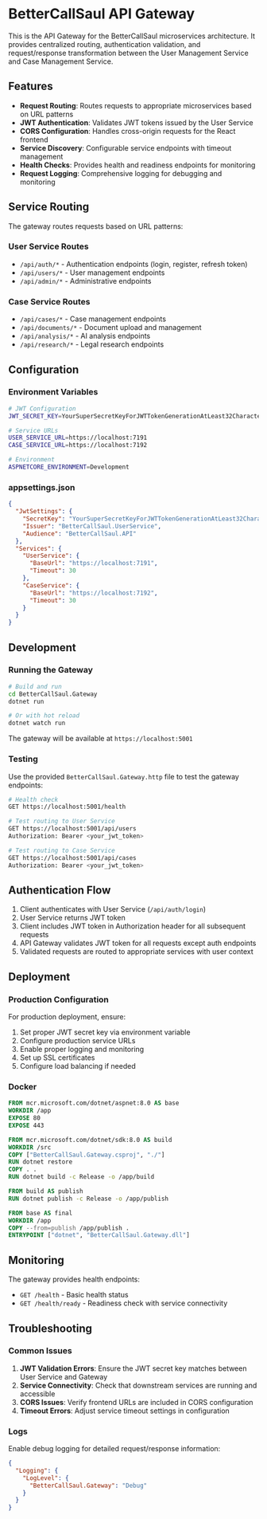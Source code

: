 # BetterCallSaul API Gateway

This is the API Gateway for the BetterCallSaul microservices architecture. It provides centralized routing, authentication validation, and request/response transformation between the User Management Service and Case Management Service.

## Features

- **Request Routing**: Routes requests to appropriate microservices based on URL patterns
- **JWT Authentication**: Validates JWT tokens issued by the User Service
- **CORS Configuration**: Handles cross-origin requests for the React frontend
- **Service Discovery**: Configurable service endpoints with timeout management
- **Health Checks**: Provides health and readiness endpoints for monitoring
- **Request Logging**: Comprehensive logging for debugging and monitoring

## Service Routing

The gateway routes requests based on URL patterns:

### User Service Routes
- `/api/auth/*` - Authentication endpoints (login, register, refresh token)
- `/api/users/*` - User management endpoints
- `/api/admin/*` - Administrative endpoints

### Case Service Routes
- `/api/cases/*` - Case management endpoints
- `/api/documents/*` - Document upload and management
- `/api/analysis/*` - AI analysis endpoints
- `/api/research/*` - Legal research endpoints

## Configuration

### Environment Variables

```bash
# JWT Configuration
JWT_SECRET_KEY=YourSuperSecretKeyForJWTTokenGenerationAtLeast32CharactersLong

# Service URLs
USER_SERVICE_URL=https://localhost:7191
CASE_SERVICE_URL=https://localhost:7192

# Environment
ASPNETCORE_ENVIRONMENT=Development
```

### appsettings.json

```json
{
  "JwtSettings": {
    "SecretKey": "YourSuperSecretKeyForJWTTokenGenerationAtLeast32CharactersLong",
    "Issuer": "BetterCallSaul.UserService",
    "Audience": "BetterCallSaul.API"
  },
  "Services": {
    "UserService": {
      "BaseUrl": "https://localhost:7191",
      "Timeout": 30
    },
    "CaseService": {
      "BaseUrl": "https://localhost:7192", 
      "Timeout": 30
    }
  }
}
```

## Development

### Running the Gateway

```bash
# Build and run
cd BetterCallSaul.Gateway
dotnet run

# Or with hot reload
dotnet watch run
```

The gateway will be available at `https://localhost:5001`

### Testing

Use the provided `BetterCallSaul.Gateway.http` file to test the gateway endpoints:

```bash
# Health check
GET https://localhost:5001/health

# Test routing to User Service
GET https://localhost:5001/api/users
Authorization: Bearer <your_jwt_token>

# Test routing to Case Service  
GET https://localhost:5001/api/cases
Authorization: Bearer <your_jwt_token>
```

## Authentication Flow

1. Client authenticates with User Service (`/api/auth/login`)
2. User Service returns JWT token
3. Client includes JWT token in Authorization header for all subsequent requests
4. API Gateway validates JWT token for all requests except auth endpoints
5. Validated requests are routed to appropriate services with user context

## Deployment

### Production Configuration

For production deployment, ensure:

1. Set proper JWT secret key via environment variable
2. Configure production service URLs
3. Enable proper logging and monitoring
4. Set up SSL certificates
5. Configure load balancing if needed

### Docker

```dockerfile
FROM mcr.microsoft.com/dotnet/aspnet:8.0 AS base
WORKDIR /app
EXPOSE 80
EXPOSE 443

FROM mcr.microsoft.com/dotnet/sdk:8.0 AS build
WORKDIR /src
COPY ["BetterCallSaul.Gateway.csproj", "./"]
RUN dotnet restore
COPY . .
RUN dotnet build -c Release -o /app/build

FROM build AS publish
RUN dotnet publish -c Release -o /app/publish

FROM base AS final
WORKDIR /app
COPY --from=publish /app/publish .
ENTRYPOINT ["dotnet", "BetterCallSaul.Gateway.dll"]
```

## Monitoring

The gateway provides health endpoints:

- `GET /health` - Basic health status
- `GET /health/ready` - Readiness check with service connectivity

## Troubleshooting

### Common Issues

1. **JWT Validation Errors**: Ensure the JWT secret key matches between User Service and Gateway
2. **Service Connectivity**: Check that downstream services are running and accessible
3. **CORS Issues**: Verify frontend URLs are included in CORS configuration
4. **Timeout Errors**: Adjust service timeout settings in configuration

### Logs

Enable debug logging for detailed request/response information:

```json
{
  "Logging": {
    "LogLevel": {
      "BetterCallSaul.Gateway": "Debug"
    }
  }
}
```